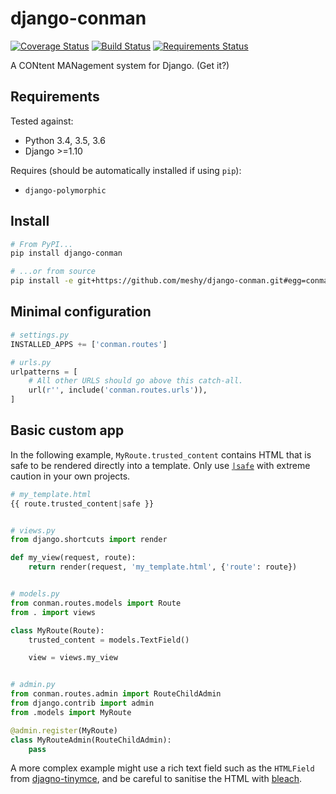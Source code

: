 # django-conman

[![Coverage Status](https://img.shields.io/coveralls/meshy/django-conman.svg)](https://coveralls.io/r/meshy/django-conman) [![Build Status](https://travis-ci.org/meshy/django-conman.svg?branch=master)](https://travis-ci.org/meshy/django-conman) [![Requirements Status](https://requires.io/github/meshy/django-conman/requirements.svg?branch=master)](https://requires.io/github/meshy/django-conman/requirements/?branch=master)


A CONtent MANagement system for Django. (Get it?)

## Requirements

Tested against:
- Python 3.4, 3.5, 3.6
- Django >=1.10

Requires (should be automatically installed if using `pip`):
- `django-polymorphic`

## Install

```bash
# From PyPI...
pip install django-conman

# ...or from source
pip install -e git+https://github.com/meshy/django-conman.git#egg=conman
```

## Minimal configuration
```python
# settings.py
INSTALLED_APPS += ['conman.routes']

# urls.py
urlpatterns = [
    # All other URLS should go above this catch-all.
    url(r'', include('conman.routes.urls')),
]
```

## Basic custom app

In the following example, `MyRoute.trusted_content` contains HTML that is safe
to be rendered directly into a template. Only use [`|safe`][django-safe] with
extreme caution in your own projects.

```python
# my_template.html
{{ route.trusted_content|safe }}


# views.py
from django.shortcuts import render

def my_view(request, route):
    return render(request, 'my_template.html', {'route': route})


# models.py
from conman.routes.models import Route
from . import views

class MyRoute(Route):
    trusted_content = models.TextField()

    view = views.my_view


# admin.py
from conman.routes.admin import RouteChildAdmin
from django.contrib import admin
from .models import MyRoute

@admin.register(MyRoute)
class MyRouteAdmin(RouteChildAdmin):
    pass
```

A more complex example might use a rich text field such as the `HTMLField` from
[djagno-tinymce][django-tinymce], and be careful to sanitise the HTML with
[bleach][bleach].

[django-safe]: https://docs.djangoproject.com/en/1.8/ref/templates/builtins/#safe
[django-tinymce]: https://github.com/aljosa/django-tinymce
[bleach]: https://github.com/mozilla/bleach
